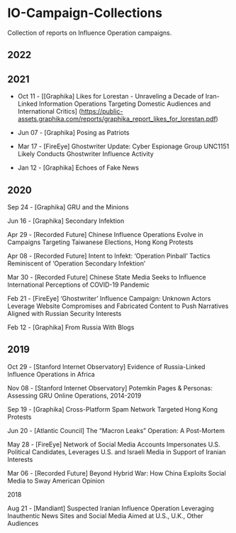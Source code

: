 # IO-Campaign-Collections
Collection of reports on Influence Operation campaigns.


## 2022


## 2021

* Oct 11 - [[Graphika] Likes for Lorestan - Unraveling a Decade of Iran-Linked Information Operations Targeting Domestic Audiences and International Critics] (https://public-assets.graphika.com/reports/graphika_report_likes_for_lorestan.pdf)

* Jun 07 - [Graphika] Posing as Patriots

* Mar 17 - [FireEye] Ghostwriter Update: Cyber Espionage Group UNC1151 Likely Conducts Ghostwriter Influence Activity

* Jan 12 - [Graphika] Echoes of Fake News



## 2020

Sep 24 - [Graphika] GRU and the Minions

Jun 16 - [Graphika] Secondary Infektion 

Apr 29 - [Recorded Future] Chinese Influence Operations Evolve in Campaigns Targeting Taiwanese Elections, Hong Kong Protests

Apr 08 - [Recorded Future] Intent to Infekt: ‘Operation Pinball’ Tactics Reminiscent of ‘Operation Secondary Infektion’

Mar 30 - [Recorded Future] Chinese State Media Seeks to Influence International Perceptions of COVID-19 Pandemic

Feb 21 - [FireEye] ‘Ghostwriter’ Influence Campaign: Unknown Actors Leverage Website Compromises and Fabricated Content to Push Narratives Aligned with Russian Security Interests

Feb 12 - [Graphika] From Russia With Blogs




## 2019

Oct 29 - [Stanford Internet Observatory] Evidence of Russia-Linked Influence Operations in Africa

Nov 08 - [Stanford Internet Observatory] Potemkin Pages & Personas: Assessing GRU Online Operations, 2014-2019

Sep 19 - [Graphika] Cross-Platform Spam Network Targeted Hong Kong Protests

Jun 20 - [Atlantic Council] The “Macron Leaks” Operation: A Post-Mortem

May 28 - [FireEye] Network of Social Media Accounts Impersonates U.S. Political Candidates, Leverages U.S. and Israeli Media in Support of Iranian Interests

Mar 06 - [Recorded Future] Beyond Hybrid War: How China Exploits Social Media to Sway American Opinion

2018

Aug 21 - [Mandiant] Suspected Iranian Influence Operation Leveraging Inauthentic News Sites and Social Media Aimed at U.S., U.K., Other Audiences


